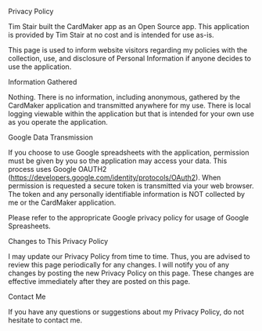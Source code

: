 Privacy Policy

Tim Stair built the CardMaker app as an Open Source app. This application is provided by Tim Stair at no cost and is intended for use as-is.

This page is used to inform website visitors regarding my policies with the collection, use, and disclosure of Personal Information if anyone decides to use the application.

Information Gathered

Nothing. There is no information, including anonymous, gathered by the CardMaker application and transmitted anywhere for my use. There is local logging viewable within the application but that is intended for your own use as you operate the application.

Google Data Transmission

If you choose to use Google spreadsheets with the application, permission must be given by you so the application may access your data. This process uses Google OAUTH2 (https://developers.google.com/identity/protocols/OAuth2). When permission is requested a secure token is transmitted via your web browser. The token and any personally identifiable information is NOT collected by me or the CardMaker application.

Please refer to the appropricate Google privacy policy for usage of Google Spreasheets.

Changes to This Privacy Policy

I may update our Privacy Policy from time to time. Thus, you are advised to review this page periodically for any changes. I will notify you of any changes by posting the new Privacy Policy on this page. These changes are effective immediately after they are posted on this page.

Contact Me

If you have any questions or suggestions about my Privacy Policy, do not hesitate to contact me. 
